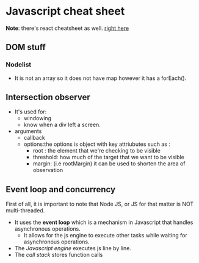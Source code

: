 # Javascript cheat sheet

**Note**: there's react cheatsheet as well. [right here](/reactJS_cheatsheet.md)

## DOM stuff

### Nodelist

- It is not an array so it does not have map however it has a forEach().

## Intersection observer

- It's used for:
  - windowing
  - know when a div left a screen.
- arguments
  - callback
  - options:the options is object with key attriubutes such as :
    - root : the element that we're checking to be visible
    - threshold: how much of the target that we want to be visible
    - margin: (i.e rootMargin) it can be used to shorten the area of observation

## Event loop and concurrency

First of all, it is important to note that Node JS, or JS for that matter is NOT multi-threaded.

- It uses the **event loop** which is a mechanism in Javascript that handles asynchronous operations.
  - It allows for the js engine to execute other tasks  while waiting for asynchronous operations.
- The _Javascript engine_ executes js line by line.
- The  _call stack_ stores function calls

